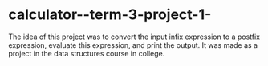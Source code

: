 # calculator--term-3-project-1-
The idea of this project was to convert the input infix expression to a postfix expression, evaluate this expression, and print the output.
It was made as a project in the data structures course in college.
